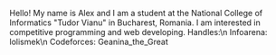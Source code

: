 Hello! My name is Alex and I am a student at the National College of Informatics "Tudor Vianu" in Bucharest, Romania. 
I am interested in competitive programming and web developing.
Handles:\n
Infoarena: lolismek\n
Codeforces: Geanina_the_Great
<!---
lolismek/lolismek is a ✨ special ✨ repository because its `README.md` (this file) appears on your GitHub profile.
You can click the Preview link to take a look at your changes.
--->
